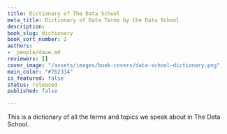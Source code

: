 ```yaml
---
title: Dictionary of The Data School
meta_title: Dictionary of Data Terms by the Data School
description:
book_slug: dictionary
book_sort_number: 2
authors:
- _people/dave.md
reviewers: []
cover_image: "/assets/images/book-covers/data-school-dictionary.png"
main_color: "#762314"
is_featured: false
status: released
published: false

---
```

This is a dictionary of all the terms and topics we speak about in The Data School.
